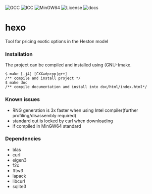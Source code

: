 
![GCC](https://img.shields.io/static/v1?logo=github&label=GCC11&message=passing&color=Blue)
![ICC](https://img.shields.io/static/v1?logo=github&label=ICC&message=passing&color=Blue)
![MinGW64](https://img.shields.io/static/v1?logo=github&label=MinGW64&message=passing&color=Blue)
![License](https://img.shields.io/static/v1?label=License&message=MPLv2&color=blue)
![docs](https://img.shields.io/static/v1?label=docs&message=doxygen&color=green)

hexo
===============================================
Tool for pricing exotic options in the Heston model
### Installation
The project can be compiled and installed using (GNU-)make.
```
$ make [-j4] [CXX=dpcpp|g++]
/** compile and install project */
$ make doc
/** compile documentation and install into doc/html/index.html*/
```
### Known issues
- RNG generation is 3x faster when using Intel compiler(further profiling/disassembly required)
- standard out is locked by curl when downloading
- if compiled in MinGW64 standard
### Dependencies
- blas
- curl
- eigen3
- f2c
- fftw3
- lapack
- libcurl
- sqlite3

